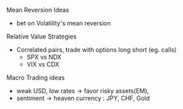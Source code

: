 

Mean Reversion Ideas

* bet on Volatility's mean reversion



Relative Value Strategies

* Correlated pairs, trade with options long short \(eg. calls\)
  * SPX vs NDX
  * VIX vs CDX



Macro Trading ideas

* weak USD, low rates -&gt; favor risky assets\(EM\),
* sentiment -&gt; heaven currency : JPY, CHF, Gold



